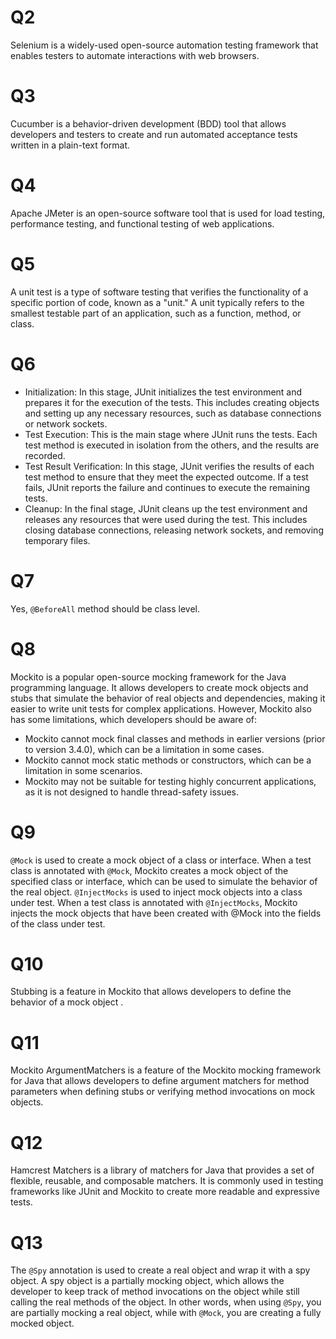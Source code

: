 # Q2

Selenium is a widely-used open-source automation testing framework that enables testers to automate interactions with web browsers.

# Q3

Cucumber is a behavior-driven development (BDD) tool that allows developers and testers to create and run automated acceptance tests written in a plain-text format.

# Q4

Apache JMeter is an open-source software tool that is used for load testing, performance testing, and functional testing of web applications.

# Q5

A unit test is a type of software testing that verifies the functionality of a specific portion of code, known as a "unit." A unit typically refers to the smallest testable part of an application, such as a function, method, or class.

# Q6

- Initialization: In this stage, JUnit initializes the test environment and prepares it for the execution of the tests. This includes creating objects and setting up any necessary resources, such as database connections or network sockets.
- Test Execution: This is the main stage where JUnit runs the tests. Each test method is executed in isolation from the others, and the results are recorded.
- Test Result Verification: In this stage, JUnit verifies the results of each test method to ensure that they meet the expected outcome. If a test fails, JUnit reports the failure and continues to execute the remaining tests.
- Cleanup: In the final stage, JUnit cleans up the test environment and releases any resources that were used during the test. This includes closing database connections, releasing network sockets, and removing temporary files.

# Q7

Yes, ```@BeforeAll``` method should be class level.

# Q8

Mockito is a popular open-source mocking framework for the Java programming language. It allows developers to create mock objects and stubs that simulate the behavior of real objects and dependencies, making it easier to write unit tests for complex applications.
However, Mockito also has some limitations, which developers should be aware of:

- Mockito cannot mock final classes and methods in earlier versions (prior to version 3.4.0), which can be a limitation in some cases.
- Mockito cannot mock static methods or constructors, which can be a limitation in some scenarios.
- Mockito may not be suitable for testing highly concurrent applications, as it is not designed to handle thread-safety issues.

# Q9

```@Mock``` is used to create a mock object of a class or interface. When a test class is annotated with ```@Mock```, Mockito creates a mock object of the specified class or interface, which can be used to simulate the behavior of the real object.
```@InjectMocks``` is used to inject mock objects into a class under test. When a test class is annotated with ```@InjectMocks```, Mockito injects the mock objects that have been created with @Mock into the fields of the class under test.

# Q10

Stubbing is a feature in Mockito that allows developers to define the behavior of a mock object .

# Q11

Mockito ArgumentMatchers is a feature of the Mockito mocking framework for Java that allows developers to define argument matchers for method parameters when defining stubs or verifying method invocations on mock objects.

# Q12

Hamcrest Matchers is a library of matchers for Java that provides a set of flexible, reusable, and composable matchers. It is commonly used in testing frameworks like JUnit and Mockito to create more readable and expressive tests.

# Q13

The ```@Spy``` annotation is used to create a real object and wrap it with a spy object. A spy object is a partially mocking object, which allows the developer to keep track of method invocations on the object while still calling the real methods of the object. In other words, when using ```@Spy```, you are partially mocking a real object, while with ```@Mock```, you are creating a fully mocked object.
